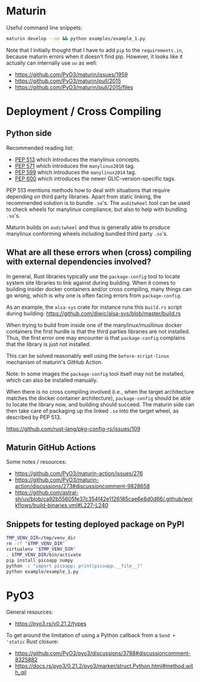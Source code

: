 
# Maturin

Useful command line snippets:

```sh
maturin develop --uv && python examples/example_1.py
```

Note that I initially thought that I have to add `pip` to the `requirements.in`, because maturin errors when it doesn't find pip.
However, it looks like it actually can internally use `uv` as well:
- https://github.com/PyO3/maturin/issues/1959
- https://github.com/PyO3/maturin/pull/2015
- https://github.com/PyO3/maturin/pull/2015/files


# Deployment / Cross Compiling

## Python side

Recommended reading list:

- [PEP 513](https://peps.python.org/pep-0513/) which introduces the manylinux concepts.
- [PEP 571](https://peps.python.org/pep-0571/) which introduces the `manylinux2010` tag.
- [PEP 599](https://peps.python.org/pep-0599/) which introduces the `manylinux2014` tag.
- [PEP 600](https://peps.python.org/pep-0600/) which introduces the newer GLIC-version-specific tags.

PEP 513 mentions methods how to deal with situations that require depending on third party libraries.
Apart from static linking, the recommended solution is to bundle `.so`'s.
The `auditwheel` tool can be used to check wheels for manylinux compliance, but also to help with bundling `.so`'s.

Maturin builds on `auditwheel` and thus is generally able to produce manylinux conforming wheels including bundled third party `.so`'s.


## What are all these errors when (cross) compiling with external dependencies involved?

In general, Rust libraries typically use the `package-config` tool to locate system site libraries to link against during building.
When it comes to building insider docker containers and/or cross compiling, many things can go wrong, which is why one is often facing errors from `package-config`.

As an example, the `alsa-sys` crate for instance runs this `build.rs` script during building:
https://github.com/diwic/alsa-sys/blob/master/build.rs

When trying to build from inside one of the manylinux/musllinux docker containers the first hurdle is that the third parties libraries are not installed.
Thus, the first error one may encounter is that `package-config` complains that the library is just not installed.

This can be solved reasonably well using the `before-script-linux` mechanism of maturin's GitHub Action.

Note: In some images the `package-config` tool itself may not be installed, which can also be installed manually.

When there is no cross compiling involved (i.e., when the target architecture matches the docker container architecture), `package-config` should be able to locate the library now, and building should succeed.
The maturin side can then take care of packaging up the linked `.so` into the target wheel, as described by PEP 513.

https://github.com/rust-lang/pkg-config-rs/issues/109


## Maturin GitHub Actions

Some notes / resources:

- https://github.com/PyO3/maturin-action/issues/276
- https://github.com/PyO3/maturin-action/discussions/273#discussioncomment-9828658
- https://github.com/astral-sh/uv/blob/ca92b55605fe37c354f42e1126185cae6e8d0d66/.github/workflows/build-binaries.yml#L227-L240


## Snippets for testing deployed package on PyPI

```sh
TMP_VENV_DIR=/tmp/venv_dir
rm -rf "$TMP_VENV_DIR"
virtualenv "$TMP_VENV_DIR"
. $TMP_VENV_DIR/bin/activate
pip install picoapp numpy
python -c "import picoapp; print(picoapp.__file__)"
python example/example_1.py
```


# PyO3

General resources:
- https://pyo3.rs/v0.21.2/types

To get around the limitation of using a Python callback from a `Send + 'static` Rust closure:
- https://github.com/PyO3/pyo3/discussions/3788#discussioncomment-8325882
- https://docs.rs/pyo3/0.21.2/pyo3/marker/struct.Python.html#method.with_gil